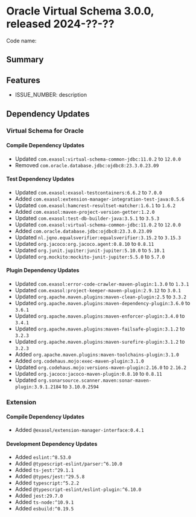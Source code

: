 # Oracle Virtual Schema 3.0.0, released 2024-??-??

Code name:

## Summary

## Features

* ISSUE_NUMBER: description

## Dependency Updates

### Virtual Schema for Oracle

#### Compile Dependency Updates

* Updated `com.exasol:virtual-schema-common-jdbc:11.0.2` to `12.0.0`
* Removed `com.oracle.database.jdbc:ojdbc8:23.3.0.23.09`

#### Test Dependency Updates

* Updated `com.exasol:exasol-testcontainers:6.6.2` to `7.0.0`
* Added `com.exasol:extension-manager-integration-test-java:0.5.6`
* Updated `com.exasol:hamcrest-resultset-matcher:1.6.1` to `1.6.2`
* Added `com.exasol:maven-project-version-getter:1.2.0`
* Updated `com.exasol:test-db-builder-java:3.5.1` to `3.5.3`
* Updated `com.exasol:virtual-schema-common-jdbc:11.0.2` to `12.0.0`
* Added `com.oracle.database.jdbc:ojdbc8:23.3.0.23.09`
* Updated `nl.jqno.equalsverifier:equalsverifier:3.15.2` to `3.15.3`
* Updated `org.jacoco:org.jacoco.agent:0.8.10` to `0.8.11`
* Updated `org.junit.jupiter:junit-jupiter:5.10.0` to `5.10.1`
* Updated `org.mockito:mockito-junit-jupiter:5.5.0` to `5.7.0`

#### Plugin Dependency Updates

* Updated `com.exasol:error-code-crawler-maven-plugin:1.3.0` to `1.3.1`
* Updated `com.exasol:project-keeper-maven-plugin:2.9.12` to `3.0.1`
* Updated `org.apache.maven.plugins:maven-clean-plugin:2.5` to `3.3.2`
* Updated `org.apache.maven.plugins:maven-dependency-plugin:3.6.0` to `3.6.1`
* Updated `org.apache.maven.plugins:maven-enforcer-plugin:3.4.0` to `3.4.1`
* Updated `org.apache.maven.plugins:maven-failsafe-plugin:3.1.2` to `3.2.3`
* Updated `org.apache.maven.plugins:maven-surefire-plugin:3.1.2` to `3.2.3`
* Added `org.apache.maven.plugins:maven-toolchains-plugin:3.1.0`
* Added `org.codehaus.mojo:exec-maven-plugin:3.1.0`
* Updated `org.codehaus.mojo:versions-maven-plugin:2.16.0` to `2.16.2`
* Updated `org.jacoco:jacoco-maven-plugin:0.8.10` to `0.8.11`
* Updated `org.sonarsource.scanner.maven:sonar-maven-plugin:3.9.1.2184` to `3.10.0.2594`

### Extension

#### Compile Dependency Updates

* Added `@exasol/extension-manager-interface:0.4.1`

#### Development Dependency Updates

* Added `eslint:^8.53.0`
* Added `@typescript-eslint/parser:^6.10.0`
* Added `ts-jest:^29.1.1`
* Added `@types/jest:^29.5.8`
* Added `typescript:^5.2.2`
* Added `@typescript-eslint/eslint-plugin:^6.10.0`
* Added `jest:29.7.0`
* Added `ts-node:^10.9.1`
* Added `esbuild:^0.19.5`
